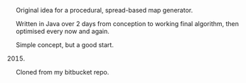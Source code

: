 Original idea for a procedural, spread-based map generator.

Written in Java over 2 days from conception to working final algorithm, then optimised every now and again.

Simple concept, but a good start.

2015.

Cloned from my bitbucket repo.
